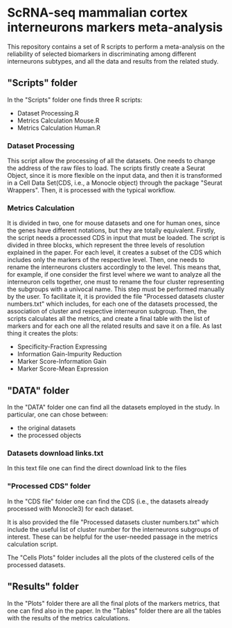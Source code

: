 # ScRNA-seq mammalian cortex interneurons markers meta-analysis
This repository contains a set of R scripts to perform a meta-analysis on the reliability of selected biomarkers in discriminating among different interneurons subtypes, and all the data and results from the related study.

## "Scripts" folder
In the "Scripts" folder one finds three R scripts:
- Dataset Processing.R
- Metrics Calculation Mouse.R
- Metrics Calculation Human.R

### Dataset Processing
This script allow the processing of all the datasets. One needs to change the address of the raw files to load. The scripts firstly create a Seurat Object, since  it is more flexible on the input data, and then it is transformed in a Cell Data Set(CDS, i.e., a Monocle object) through the package "Seurat Wrappers". Then, it is processed with the typical workflow.

### Metrics Calculation
It is divided in two, one for mouse datasets and one for human ones, since the genes have different notations, but they are totally equivalent. 
Firstly, the script needs a processed CDS in input that must be loaded. 
The script is divided in three blocks, which represent the three levels of resolution explained in the paper. 
For each level, it creates a subset of the CDS which includes only the markers of the respective level. 
Then, one needs to rename the interneurons clusters accordingly to the level. This means that, for example, if one consider the first level where we want to analyze all the interneuron cells together, one must to rename the four cluster representing the subgroups with a univocal name. This step must be performed manually by the user. To facilitate it, it is provided the file "Processed datasets cluster numbers.txt" which includes, for each one of the datasets processed, the association of cluster and respective interneuron subgroup.
Then, the scripts calculates all the metrics, and create a final table with the list of markers and for each one all the related results and save it on a file.
As last thing it creates the plots:
- Specificity-Fraction Expressing
- Information Gain-Impurity Reduction
- Marker Score-Information Gain
- Marker Score-Mean Expression


## "DATA" folder
In the "DATA" folder one can find all the datasets employed in the study. In particular, one can chose between:
- the original datasets
- the processed objects

### Datasets download links.txt
In this text file one can find the direct download link to the files

### "Processed CDS" folder
In the "CDS file" folder one can find the CDS (i.e., the datasets already processed with Monocle3) for each dataset.

It is also provided the file "Processed datasets cluster numbers.txt" which include the useful list of cluster number for the interneurons subgroups of interest. These can be helpful for the user-needed passage in the metrics calculation script. 

The "Cells Plots" folder includes all the plots of the clustered cells of the processed datasets.

## "Results" folder
In the "Plots" folder there are all the final plots of the markers metrics, that one can find also in the paper.
In the "Tables" folder there are all the tables with the results of the metrics calculations.







